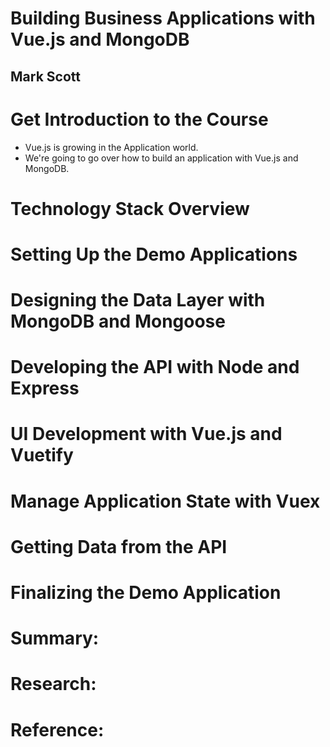 # Building Business Applications with Vue.js and MongoDB
## Mark Scott

# Get Introduction to the Course
- Vue.js is growing in the Application world.
- We're going to go over how to build an application with Vue.js and MongoDB.


# Technology Stack Overview

# Setting Up the Demo Applications

# Designing the Data Layer with MongoDB and Mongoose

# Developing the API with Node and Express

# UI Development with Vue.js and Vuetify

# Manage Application State with Vuex

# Getting Data from the API

# Finalizing the Demo Application

# Summary:

# Research:

# Reference:
